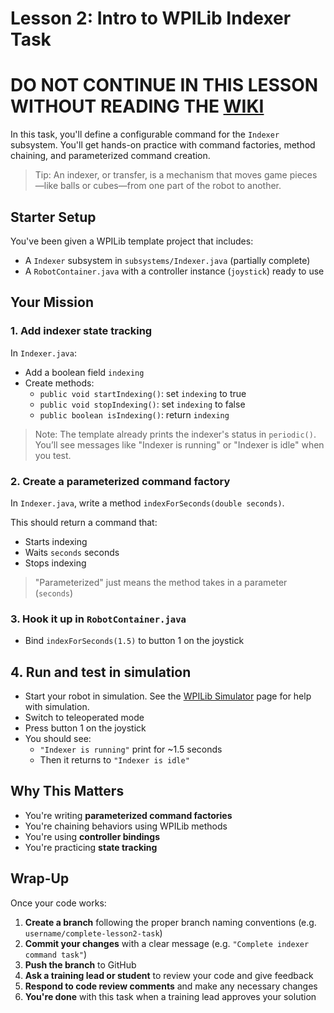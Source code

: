 # Lesson 2: Intro to WPILib Indexer Task

# DO NOT CONTINUE IN THIS LESSON WITHOUT READING THE [WIKI](https://github.com/frc971/training-2025/wiki/Lesson-2:-Intro-to-WPILib)
In this task, you'll define a configurable command for the `Indexer` subsystem.
You'll get hands-on practice with command factories, method chaining, and parameterized command creation.

> Tip: An indexer, or transfer, is a mechanism that moves game pieces—like balls or cubes—from one part of the robot to another.

## Starter Setup

You've been given a WPILib template project that includes:

- A `Indexer` subsystem in `subsystems/Indexer.java` (partially complete)
- A `RobotContainer.java` with a controller instance (`joystick`) ready to use

## Your Mission

### 1. Add indexer state tracking

In `Indexer.java`:

- Add a boolean field `indexing`
- Create methods:
  - `public void startIndexing()`: set `indexing` to true
  - `public void stopIndexing()`: set `indexing` to false
  - `public boolean isIndexing()`: return `indexing`

> Note: The template already prints the indexer's status in `periodic()`.
> You’ll see messages like "Indexer is running" or "Indexer is idle" when you test.

### 2. Create a parameterized command factory

In `Indexer.java`, write a method `indexForSeconds(double seconds)`.

This should return a command that:

- Starts indexing
- Waits `seconds` seconds
- Stops indexing

> "Parameterized" just means the method takes in a parameter (`seconds`)

### 3. Hook it up in `RobotContainer.java`

- Bind `indexForSeconds(1.5)` to button 1 on the joystick

## 4. Run and test in simulation

- Start your robot in simulation. See the [WPILib Simulator](https://github.com/frc971/training-2025/wiki/WPILib-Simulator) page for help with simulation.
- Switch to teleoperated mode
- Press button 1 on the joystick
- You should see:
  - `"Indexer is running"` print for ~1.5 seconds
  - Then it returns to `"Indexer is idle"`

## Why This Matters

- You're writing **parameterized command factories**
- You're chaining behaviors using WPILib methods
- You're using **controller bindings**
- You're practicing **state tracking**

## Wrap-Up

Once your code works:

1. **Create a branch** following the proper branch naming conventions (e.g. `username/complete-lesson2-task`)
2. **Commit your changes** with a clear message (e.g. `"Complete indexer command task"`)
3. **Push the branch** to GitHub
4. **Ask a training lead or student** to review your code and give feedback
5. **Respond to code review comments** and make any necessary changes
6. **You're done** with this task when a training lead approves your solution
